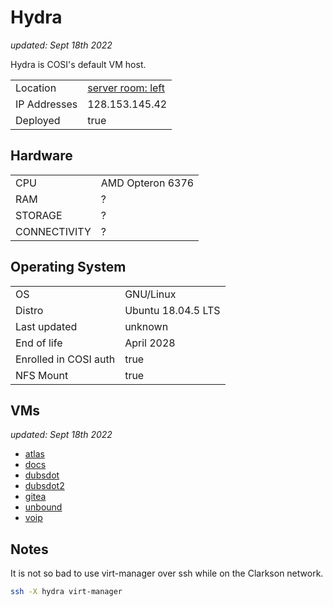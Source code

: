 # Hydra

_updated: Sept 18th 2022_

Hydra is COSI's default VM host. 

| | |
| :--- | :--- |
| Location | [server room: left](../racks/server_room.md#left) |
| IP Addresses | 128.153.145.42 |
| Deployed | true |

## Hardware

| | |
| :--- | :--- |
| CPU | AMD Opteron 6376
| RAM | ?
| STORAGE | ? 
| CONNECTIVITY | ?

## Operating System

| | |
| :--- | :--- |
| OS | GNU/Linux
| Distro | Ubuntu 18.04.5 LTS
| Last updated | unknown
| End of life | April 2028
| Enrolled in COSI auth | true
| NFS Mount | true

## VMs

_updated: Sept 18th 2022_

- [atlas](../vms.md#atlas)
- [docs](../vms.md#docs)
- [dubsdot](../vms.md#dubsdot)
- [dubsdot2](../vms.md#dubsdot2)
- [gitea](../vms.md#gitea)
- [unbound](../vms.md#unbound)
- [voip](../vms.md#voip)

## Notes

It is not so bad to use virt-manager over ssh while on the Clarkson network.

```sh
ssh -X hydra virt-manager
```

